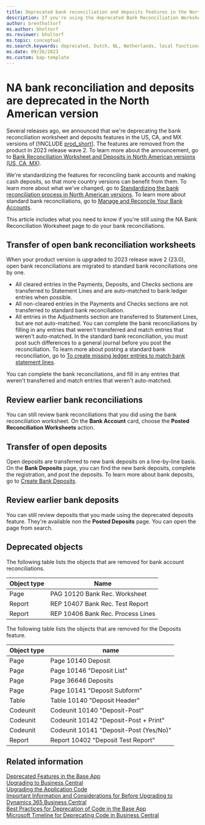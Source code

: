 ```yaml
---
title: Deprecated bank reconciliation and deposits features in the North American version
description: If you're using the deprecated Bank Reconciliation Worksheet and Deposits features in the US, CA, and MX versions, this article can help you understand what to do after you upgrade to 2023 release wave 2.
author: brentholtorf
ms.author: bholtorf
ms.reviewer: bholtorf
ms.topic: conceptual
ms.search.keywords: deprecated, Dutch, NL, Netherlands, local functionality
ms.date: 09/26/2023
ms.custom: bap-template
---
```


# NA bank reconciliation and deposits are deprecated in the North American version

Several releases ago, we announced that we're deprecating the bank reconciliation worksheet and deposits features in the US, CA, and MX versions of [!INCLUDE [prod_short](../developer/includes/prod_short.md)]. The features are removed from the product in 2023 release wave 2. To learn more about the announcement, go to [Bank Reconciliation Worksheet and Deposits in North American versions (US, CA, MX)](deprecated-features-w1.md#bank-reconciliation-worksheet-and-deposits-in-north-american-versions-us-ca-mx).

We're standardizing the features for reconciling bank accounts and making cash deposits, so that more country versions can benefit from them. To learn more about what we've changed, go to [Standardizing the bank reconciliation process in North American versions](/dynamics365-release-plan/2022wave1/smb/dynamics365-business-central/standardizing-bank-reconciliation-process-north-american-versions). To learn more about standard bank reconciliations, go to [Manage and Reconcile Your Bank Accounts](/dynamics365/business-central/bank-manage-bank-accounts).

This article includes what you need to know if you're still using the NA Bank Reconciliation Worksheet page to do your bank reconciliations.

## Transfer of open bank reconciliation worksheets

When your product version is upgraded to 2023 release wave 2 (23.0), open bank reconciliations are migrated to standard bank reconciliations one by one. 

* All cleared entries in the Payments, Deposits, and Checks sections are transferred to Statement Lines and are auto-matched to bank ledger entries when possible.
* All non-cleared entries in the Payments and Checks sections are not transferred to standard bank reconciliation.
* All entries in the Adjustments section are transferred to Statement Lines, but are not auto-matched. You can complete the bank reconciliations by filling in any entries that weren't transferred and match entries that weren't auto-matched. In the standard bank reconciliation, you must post such differences to a general journal before you post the reconciliation. To learn more about posting a standard bank reconciliation, go to [To create missing ledger entries to match bank statement lines](/dynamics365/business-central/bank-how-reconcile-bank-accounts-separately#to-create-missing-ledger-entries-to-match-bank-statement-lines).

You can complete the bank reconciliations, and fill in any entries that weren't transferred and match entries that weren't auto-matched.

## Review earlier bank reconciliations

You can still review bank reconciliations that you did using the bank reconciliation worksheet. On the **Bank Account** card, choose the **Posted Reconciliation Worksheets** action.

## Transfer of open deposits

Open deposits are transferred to new bank deposits on a line-by-line basis. On the **Bank Deposits** page, you can find the new bank deposits, complete the registration, and post the deposits. To learn more about bank deposits, go to [Create Bank Deposits](/dynamics365/business-central/bank-create-bank-deposits).

## Review earlier bank deposits

You can still review deposits that you made using the deprecated deposits feature. They're available non the **Posted Deposits** page. You can open the page from search. 

## Deprecated objects

The following table lists the objects that are removed for bank account reconciliations.

|Object type  |Name  |
|---------|---------|
|Page     |PAG 10120 Bank Rec. Worksheet         |
|Report   |REP 10407 Bank Rec. Test Report         |
|Report   |REP 10406 Bank Rec. Process Lines         |

The following table lists the objects that are removed for the Deposits feature.

|Object type  |name  |
|---------|---------|
|Page     |Page 10140 Deposit        |
|Page     |Page 10146 "Deposit List"         |
|Page     |Page 36646 Deposits         |
|Page     |Page 10141 "Deposit Subform"         |
|Table    |Table 10140 "Deposit Header"        |
|Codeunit |Codeunit 10140 "Deposit-Post"         |
|Codeunit |Codeunit 10142 "Deposit-Post + Print"         |
|Codeunit |Codeunit 10141 "Deposit-Post (Yes/No)"         |
|Report   |Report 10402 "Deposit Test Report"         |

## Related information

[Deprecated Features in the Base App](deprecated-features-w1.md)  
[Upgrading to Business Central](upgrading-to-business-central.md)  
[Upgrading the Application Code](upgrading-the-application-code.md)  
[Important Information and Considerations for Before Upgrading to Dynamics 365 Business Central](upgrade-considerations.md)  
[Best Practices for Deprecation of Code in the Base App](../developer/devenv-deprecation-guidelines.md)  
[Microsoft Timeline for Deprecating Code in Business Central](../developer/devenv-deprecation-timeline.md)